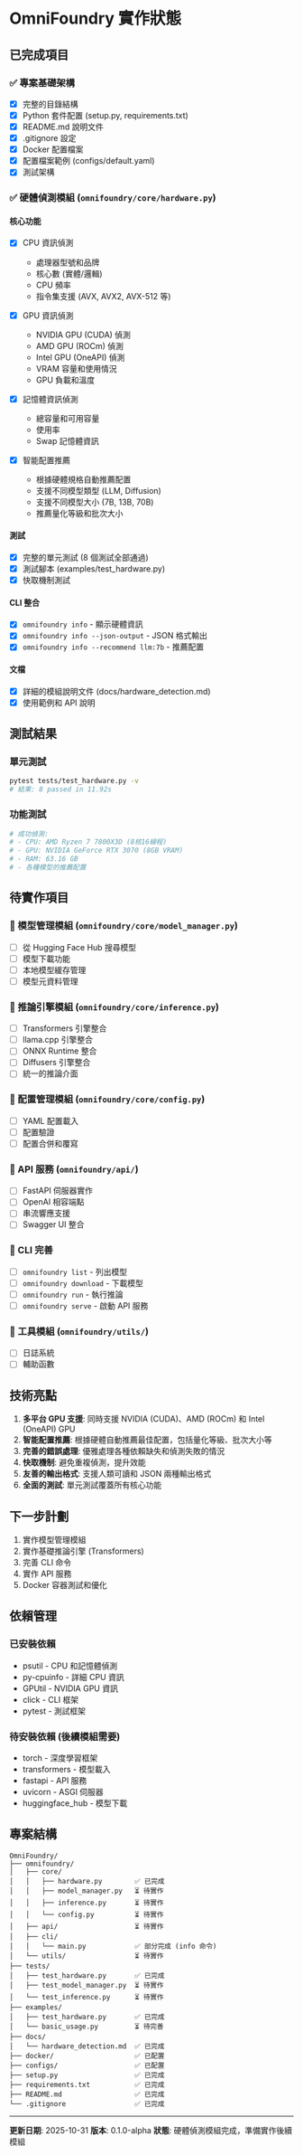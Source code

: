 # OmniFoundry 實作狀態

## 已完成項目

### ✅ 專案基礎架構
- [x] 完整的目錄結構
- [x] Python 套件配置 (setup.py, requirements.txt)
- [x] README.md 說明文件
- [x] .gitignore 設定
- [x] Docker 配置檔案
- [x] 配置檔案範例 (configs/default.yaml)
- [x] 測試架構

### ✅ 硬體偵測模組 (`omnifoundry/core/hardware.py`)

#### 核心功能
- [x] CPU 資訊偵測
  - 處理器型號和品牌
  - 核心數 (實體/邏輯)
  - CPU 頻率
  - 指令集支援 (AVX, AVX2, AVX-512 等)
  
- [x] GPU 資訊偵測
  - NVIDIA GPU (CUDA) 偵測
  - AMD GPU (ROCm) 偵測
  - Intel GPU (OneAPI) 偵測
  - VRAM 容量和使用情況
  - GPU 負載和溫度
  
- [x] 記憶體資訊偵測
  - 總容量和可用容量
  - 使用率
  - Swap 記憶體資訊
  
- [x] 智能配置推薦
  - 根據硬體規格自動推薦配置
  - 支援不同模型類型 (LLM, Diffusion)
  - 支援不同模型大小 (7B, 13B, 70B)
  - 推薦量化等級和批次大小

#### 測試
- [x] 完整的單元測試 (8 個測試全部通過)
- [x] 測試腳本 (examples/test_hardware.py)
- [x] 快取機制測試

#### CLI 整合
- [x] `omnifoundry info` - 顯示硬體資訊
- [x] `omnifoundry info --json-output` - JSON 格式輸出
- [x] `omnifoundry info --recommend llm:7b` - 推薦配置

#### 文檔
- [x] 詳細的模組說明文件 (docs/hardware_detection.md)
- [x] 使用範例和 API 說明

## 測試結果

### 單元測試
```bash
pytest tests/test_hardware.py -v
# 結果: 8 passed in 11.92s
```

### 功能測試
```bash
# 成功偵測:
# - CPU: AMD Ryzen 7 7800X3D (8核16線程)
# - GPU: NVIDIA GeForce RTX 3070 (8GB VRAM)
# - RAM: 63.16 GB
# - 各種模型的推薦配置
```

## 待實作項目

### 🔄 模型管理模組 (`omnifoundry/core/model_manager.py`)
- [ ] 從 Hugging Face Hub 搜尋模型
- [ ] 模型下載功能
- [ ] 本地模型緩存管理
- [ ] 模型元資料管理

### 🔄 推論引擎模組 (`omnifoundry/core/inference.py`)
- [ ] Transformers 引擎整合
- [ ] llama.cpp 引擎整合
- [ ] ONNX Runtime 整合
- [ ] Diffusers 引擎整合
- [ ] 統一的推論介面

### 🔄 配置管理模組 (`omnifoundry/core/config.py`)
- [ ] YAML 配置載入
- [ ] 配置驗證
- [ ] 配置合併和覆寫

### 🔄 API 服務 (`omnifoundry/api/`)
- [ ] FastAPI 伺服器實作
- [ ] OpenAI 相容端點
- [ ] 串流響應支援
- [ ] Swagger UI 整合

### 🔄 CLI 完善
- [ ] `omnifoundry list` - 列出模型
- [ ] `omnifoundry download` - 下載模型
- [ ] `omnifoundry run` - 執行推論
- [ ] `omnifoundry serve` - 啟動 API 服務

### 🔄 工具模組 (`omnifoundry/utils/`)
- [ ] 日誌系統
- [ ] 輔助函數

## 技術亮點

1. **多平台 GPU 支援**: 同時支援 NVIDIA (CUDA)、AMD (ROCm) 和 Intel (OneAPI) GPU
2. **智能配置推薦**: 根據硬體自動推薦最佳配置，包括量化等級、批次大小等
3. **完善的錯誤處理**: 優雅處理各種依賴缺失和偵測失敗的情況
4. **快取機制**: 避免重複偵測，提升效能
5. **友善的輸出格式**: 支援人類可讀和 JSON 兩種輸出格式
6. **全面的測試**: 單元測試覆蓋所有核心功能

## 下一步計劃

1. 實作模型管理模組
2. 實作基礎推論引擎 (Transformers)
3. 完善 CLI 命令
4. 實作 API 服務
5. Docker 容器測試和優化

## 依賴管理

### 已安裝依賴
- psutil - CPU 和記憶體偵測
- py-cpuinfo - 詳細 CPU 資訊
- GPUtil - NVIDIA GPU 資訊
- click - CLI 框架
- pytest - 測試框架

### 待安裝依賴 (後續模組需要)
- torch - 深度學習框架
- transformers - 模型載入
- fastapi - API 服務
- uvicorn - ASGI 伺服器
- huggingface_hub - 模型下載

## 專案結構
```
OmniFoundry/
├── omnifoundry/
│   ├── core/
│   │   ├── hardware.py        ✅ 已完成
│   │   ├── model_manager.py   ⏳ 待實作
│   │   ├── inference.py       ⏳ 待實作
│   │   └── config.py          ⏳ 待實作
│   ├── api/                   ⏳ 待實作
│   ├── cli/
│   │   └── main.py            ✅ 部分完成 (info 命令)
│   └── utils/                 ⏳ 待實作
├── tests/
│   ├── test_hardware.py       ✅ 已完成
│   ├── test_model_manager.py  ⏳ 待實作
│   └── test_inference.py      ⏳ 待實作
├── examples/
│   ├── test_hardware.py       ✅ 已完成
│   └── basic_usage.py         ⏳ 待完善
├── docs/
│   └── hardware_detection.md  ✅ 已完成
├── docker/                    ✅ 已配置
├── configs/                   ✅ 已配置
├── setup.py                   ✅ 已完成
├── requirements.txt           ✅ 已完成
├── README.md                  ✅ 已完成
└── .gitignore                 ✅ 已完成
```

---

**更新日期**: 2025-10-31
**版本**: 0.1.0-alpha
**狀態**: 硬體偵測模組完成，準備實作後續模組

